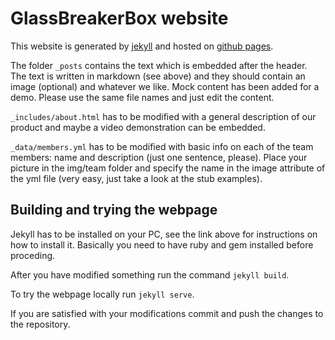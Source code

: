 # GlassBreakerBox website

This website is generated by [jekyll](http://jekyllrb.com/) and hosted on
[github pages](https://pages.github.com/).

The folder `_posts` contains the text which is embedded after the header. The
text is written in markdown (see above) and they should contain an image
(optional) and whatever we like. Mock content has been added for a demo. Please use the same file names and just edit the content.

`_includes/about.html` has to be modified with a general description of our 
product and maybe a video demonstration can be embedded.

`_data/members.yml` has to be modified with basic info on each of the team members: name and description (just one sentence, please). Place your picture in the img/team folder and specify the name in the image attribute of the yml file (very easy, just take a look at the stub examples).

## Building and trying the webpage

Jekyll has to be installed on your PC, see the link above for instructions on
how to install it. Basically you need to have ruby and gem installed before
proceding.

After you have modified something run the command `jekyll build`.

To try the webpage locally run `jekyll serve`.

If you are satisfied with your modifications commit and push the changes to the
repository.
